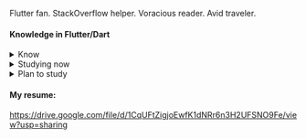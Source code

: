 Flutter fan. StackOverflow helper. Voracious reader. Avid traveler.

#### Knowledge in Flutter/Dart

<details>
<summary>Know</summary>
<p>  
 * Difference between Stateless/Statefull/Inherit
 * Lifecycle Stateless/Statefull/Inherit
 * Understand how to create a productive UI
 * async/await/then/
 * stream/generator
 * Keys
 * BuildContext
 * Navigation
 * Testing
</p>
</details>  

<details>
<summary>Studying now</summary>
<p>  
Advanced
* Provider
* BLoC
</p>
</details> 

<details>
<summary>Plan to study</summary>
<p>  
 * Firebase
 * get_it
 * WebSocket
 * gRPC
 * GraphQL.
 * method channels
 * Firebase Analytics
 * Crashlytics
 * Sentry.
</p>
</details>  

#### My resume: 
https://drive.google.com/file/d/1CqUFtZigjoEwfK1dNRr6n3H2UFSNO9Fe/view?usp=sharing
